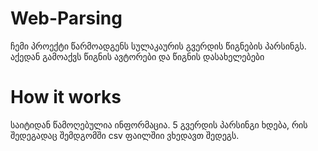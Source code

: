 # Web-Parsing
ჩემი პროექტი წარმოადგენს სულაკაურის გვერდის წიგნების პარსინგს.
აქედან გამოაქვს წიგნის ავტორები და წიგნის დასახელებები
#
# How it works
საიტიდან წამოღებულია ინფორმაცია. 5 გვერდის პარსინგი ხდება, რის შედეგადაც შემდგომში csv ფაილშიი ვხედავთ შედეგს.
